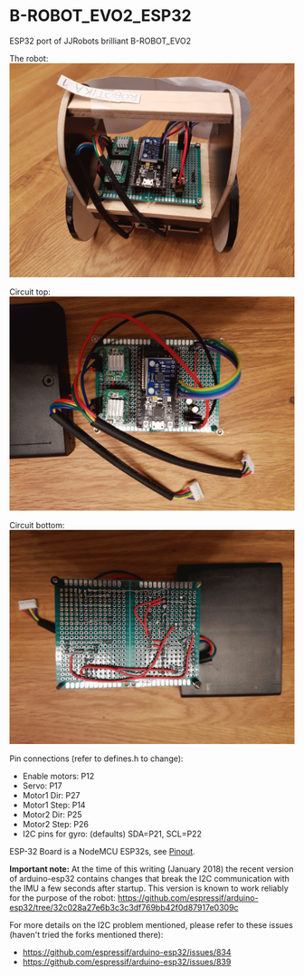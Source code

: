 # B-ROBOT_EVO2_ESP32
ESP32 port of JJRobots brilliant B-ROBOT_EVO2

The robot:
![Robot](assets/Robot.png)

Circuit top:
![Circuit Top](assets/CircuitTop.png)

Circuit bottom:
![Circuit Bottom](assets/CircuitBottom.png)


Pin connections (refer to defines.h to change):
* Enable motors: P12
* Servo: P17
* Motor1 Dir: P27
* Motor1 Step: P14
* Motor2 Dir: P25
* Motor2 Step: P26
* I2C pins for gyro: (defaults) SDA=P21, SCL=P22

ESP-32 Board is a NodeMCU ESP32s, see [Pinout](http://esp32.net/images/Ai-Thinker/NodeMCU-32S/Ai-Thinker_NodeMCU-32S_DiagramPinout.png).

**Important note:** At the time of this writing (January 2018) the recent version of arduino-esp32 contains changes that break the I2C communication with the IMU a few seconds after startup.
This version is known to work reliably for the purpose of the robot:
https://github.com/espressif/arduino-esp32/tree/32c028a27e6b3c3c3df769bb42f0d87917e0309c

For more details on the I2C problem mentioned, please refer to these issues (haven't tried the forks mentioned there):
* https://github.com/espressif/arduino-esp32/issues/834
* https://github.com/espressif/arduino-esp32/issues/839
